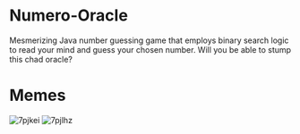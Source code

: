 # Numero-Oracle
Mesmerizing Java number guessing game that employs binary search logic to read your mind and guess your chosen number. Will you be able to stump this chad oracle?
# Memes
![7pjkei](https://github.com/janisruduks/Numero-Oracle/assets/37122372/f2dfe247-ac0d-4aeb-906a-39cf3f2a1120)
![7pjlhz](https://github.com/janisruduks/Numero-Oracle/assets/37122372/a3f7d9db-979c-4db8-aa7b-81e9aca98274)
